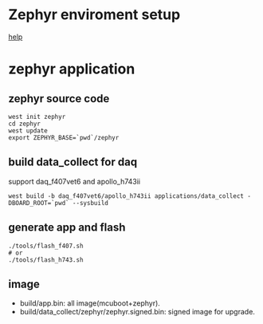 # Zephyr enviroment setup
[help](https://docs.zephyrproject.org/latest/develop/getting_started/index.html)

# zephyr application

## zephyr source code

```shell
west init zephyr
cd zephyr
west update
export ZEPHYR_BASE=`pwd`/zephyr
```

## build data_collect for daq

support daq_f407vet6  and apollo_h743ii

```shell
west build -b daq_f407vet6/apollo_h743ii applications/data_collect -DBOARD_ROOT=`pwd` --sysbuild
```

## generate app and flash

```shell
./tools/flash_f407.sh
# or
./tools/flash_h743.sh
```

## image

* build/app.bin: all image(mcuboot+zephyr).
* build/data_collect/zephyr/zephyr.signed.bin: signed image for upgrade.

